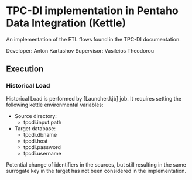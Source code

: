 # TPC-DI implementation in Pentaho Data Integration (Kettle)

An implementation of the ETL flows found in the TPC-DI documentation.

Developer: Anton Kartashov
Supervisor: Vasileios Theodorou

## Execution

### Historical Load
Historical Load is performed by [Launcher.kjb] job. It requires setting the following kettle environmental variables:
- Source directory:
	+ tpcdi.input.path
- Target database:
	+ tpcdi.dbname
	+ tpcdi.host
	+ tpcdi.password
	+ tpcdi.username

Potential change of identifiers in the sources, but still resulting in the same surrogate key in the target has not been considered in the implementation.

